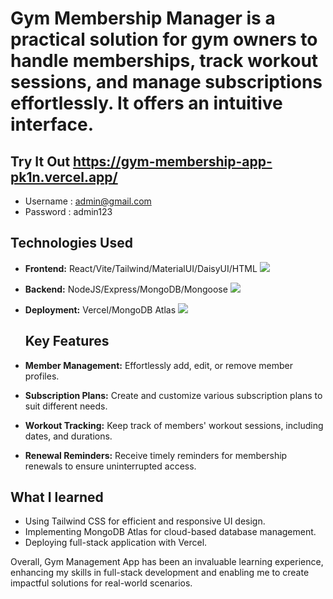 
# Gym Membership Manager is a practical solution for gym owners to handle memberships, track workout sessions, and manage subscriptions effortlessly. It offers an intuitive interface.

## Try It Out https://gym-membership-app-pk1n.vercel.app/
 - Username : admin@gmail.com
 - Password : admin123

## Technologies Used

- **Frontend:** React/Vite/Tailwind/MaterialUI/DaisyUI/HTML <a href="https://skillicons.dev">
    <img src="https://skillicons.dev/icons?i=react,vite,tailwind,materialui,html" />
  </a> 
- **Backend:** NodeJS/Express/MongoDB/Mongoose <a href="https://skillicons.dev">
    <img src="https://skillicons.dev/icons?i=nodejs,express,mongodb" />
  </a> 
- **Deployment:** Vercel/MongoDB Atlas <a href="https://skillicons.dev">
    <img src="https://skillicons.dev/icons?i=vercel,mongodb" />
  </a>

  ## Key Features

- **Member Management:** Effortlessly add, edit, or remove member profiles.
- **Subscription Plans:** Create and customize various subscription plans to suit different needs.
- **Workout Tracking:** Keep track of members' workout sessions, including dates, and durations.
- **Renewal Reminders:** Receive timely reminders for membership renewals to ensure uninterrupted access.


## What I learned 

- Using Tailwind CSS for efficient and responsive UI design.
- Implementing MongoDB Atlas for cloud-based database management.
- Deploying full-stack application with Vercel.


Overall, Gym Management App has been an invaluable learning experience, enhancing my skills in full-stack development and enabling me to create impactful solutions for real-world scenarios.

